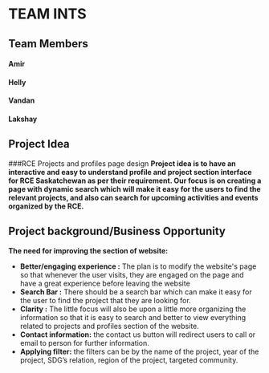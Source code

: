 # TEAM INTS

## Team Members
#### Amir
#### Helly
#### Vandan
#### Lakshay

## Project Idea
###RCE Projects and profiles page design
**Project idea is to have an interactive and easy to understand profile and project section interface for RCE Saskatchewan as per their requirement. Our focus is on creating a page with dynamic search which will make it easy for the users to find the relevant projects, and also can search for upcoming activities and events organized by the RCE.**

## Project background/Business Opportunity
**The need for improving the section of website:**
- **Better/engaging experience :** The plan is to modify the website's page so that whenever the user visits, they are engaged on the page and have a great experience before leaving the website
- **Search Bar :** There should be a search bar which can make it easy for the user to find the project that they are looking for. 
- **Clarity :** The little focus will also be upon a little more organizing the information so that it is easy to search and better to view everything related to projects and profiles section of the website.
- **Contact information:** the contact us button will redirect users to call or email to person for further information.
- **Applying filter:** the filters can be by the name of the project, year of the project, SDG’s relation, region of the project, targeted community.